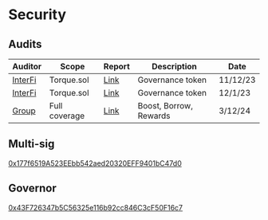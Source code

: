 # Security

## Audits

| Auditor       | Scope         | Report            | Description       | Date
| ------------- | ------------- | ----------------  | ----------------  | ----------------  |
| [InterFi](https://www.interfi.network/)       | Torque.sol    | [Link](https://uploads-ssl.webflow.com/63f25815222b9b0866dcc3ee/65510d2152816a8f5711d499_interfi-audit.pdf)| Governance token| 11/12/23
| [InterFi](https://www.interfi.network/)       | Torque.sol    | [Link](https://uploads-ssl.webflow.com/6556f6be06fc2abb8a8da998/656f800b417164fcd65c9973_TorqueFi_AuditReport_InterFi.pdf)| Governance token| 12/1/23
| [Group](https://twitter.com/torquefi/status/1764663606820614334)       | Full coverage    | [Link](https://github.com/torquefi/torque_contracts/pull/190)| Boost, Borrow, Rewards | 3/12/24

## Multi-sig

[0x177f6519A523EEbb542aed20320EFF9401bC47d0](https://bit.ly/torque-treasury)

## Governor

[0x43F726347b5C56325e116b92cc846C3cF50F16c7](https://arbiscan.io/address/0x43f726347b5c56325e116b92cc846c3cf50f16c7#code)